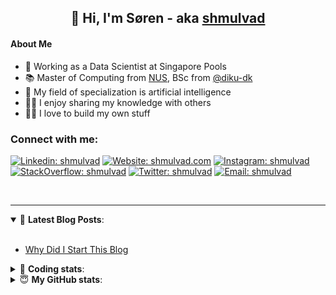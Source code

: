<h2 align="center">
	👋 Hi, I'm Søren - aka <a href="https://shmulvad.com">shmulvad</a>
</h2>

#### About Me
- 🤖 Working as a Data Scientist at Singapore Pools
- 📚 Master of Computing from [NUS], BSc from [@diku-dk]
- 🧠 My field of specialization is artificial intelligence
- 👨‍🏫 I enjoy sharing my knowledge with others
- 👨‍💻 I love to build my own stuff

### Connect with me:

[![Linkedin: shmulvad](https://img.shields.io/badge/shmulvad-blue?style=flat&logo=Linkedin&logoColor=white)][linkedin]
[![Website: shmulvad.com](https://img.shields.io/badge/shmulvad.com-47CCCC?&style=flat&logo=Google-Chrome&logoColor=white)][website]
[![Instagram: shmulvad](https://img.shields.io/badge/-@shmulvad-purple?style=flat&logo=Instagram&logoColor=white)][instagram]
[![StackOverflow: shmulvad](https://img.shields.io/badge/shmulvad-FE7A16?style=flat&logo=stack-overflow&logoColor=white)][stackOverflow]
[![Twitter: shmulvad](https://img.shields.io/badge/@shmulvad-1ca0f1?style=flat&logo=twitter&logoColor=white)][twitter]
[![Email: shmulvad](https://img.shields.io/badge/shmulvad-D14836?style=flat&logo=gmail&logoColor=white)][mail]

<br />

---

<details open>
 <summary>📕 <b>Latest Blog Posts</b>: </summary>

<br>

<!-- BLOG-POST-LIST:START -->
- [Why Did I Start This Blog](https://shmulvad.com/blog/why-did-start-this-blog)
<!-- BLOG-POST-LIST:END -->

</details>

<!-- --- -->

<details>
 <summary>🤖 <b>Coding stats</b>: </summary>

<br>

NOTE: Doesn't track coding at work or work done in environments such as Jupyter Notebooks.

<!--START_SECTION:waka-->
![Code Time](http://img.shields.io/badge/Code%20Time-2%2C158%20hrs%2035%20mins-blue)

**I'm a Night 🦉** 

```text
🌞 Morning                440 commits         ██░░░░░░░░░░░░░░░░░░░░░░░   09.02 % 
🌆 Daytime                1259 commits        ██████░░░░░░░░░░░░░░░░░░░   25.80 % 
🌃 Evening                2017 commits        ██████████░░░░░░░░░░░░░░░   41.34 % 
🌙 Night                  1163 commits        ██████░░░░░░░░░░░░░░░░░░░   23.84 % 
```


📊 **This Week I Spent My Time On** 

```text
💬 Programming Languages: 
TypeScript               7 hrs 16 mins       ██████████░░░░░░░░░░░░░░░   39.58 % 
Python                   6 hrs 48 mins       █████████░░░░░░░░░░░░░░░░   37.08 % 
SCSS                     1 hr 54 mins        ███░░░░░░░░░░░░░░░░░░░░░░   10.36 % 
Other                    58 mins             █░░░░░░░░░░░░░░░░░░░░░░░░   05.26 % 
HTML                     51 mins             █░░░░░░░░░░░░░░░░░░░░░░░░   04.64 % 

🔥 Editors: 
VS Code                  17 hrs 25 mins      ████████████████████████░   94.77 % 
Zsh                      57 mins             █░░░░░░░░░░░░░░░░░░░░░░░░   05.23 % 

🐱‍💻 Projects: 
sppl-chatbot             9 hrs 53 mins       █████████████░░░░░░░░░░░░   53.78 % 
hit-locator              3 hrs 30 mins       █████░░░░░░░░░░░░░░░░░░░░   19.10 % 
transcriber              2 hrs 26 mins       ███░░░░░░░░░░░░░░░░░░░░░░   13.33 % 
overvaagning-admin       2 hrs 21 mins       ███░░░░░░░░░░░░░░░░░░░░░░   12.82 % 
Terminal                 7 mins              ░░░░░░░░░░░░░░░░░░░░░░░░░   00.64 % 
```


 Last Updated on 22/09/2023 18:41:20 UTC
<!--END_SECTION:waka-->

</details>

<!-- --- -->

<details>
 <summary>😇 <b>My GitHub stats</b>: </summary>

<br>

<img align="left" alt="shmulvad's Github Stats" src="https://github-readme-stats.vercel.app/api?username=shmulvad&show_icons=true&hide_border=true" />

</details>



[website]: https://shmulvad.com
[twitter]: https://twitter.com/shmulvad
[linkedin]: https://linkedin.com/in/shmulvad
[instagram]: https://instagram.com/shmulvad
[stackOverflow]: https://stackoverflow.com/users/9248793/shmulvad
[mail]: mailto:shmulvad@gmail.com
[@diku-dk]: https://github.com/diku-dk
[github]: https://github.com/shmulvad
[NUS]: https://www.nus.edu.sg